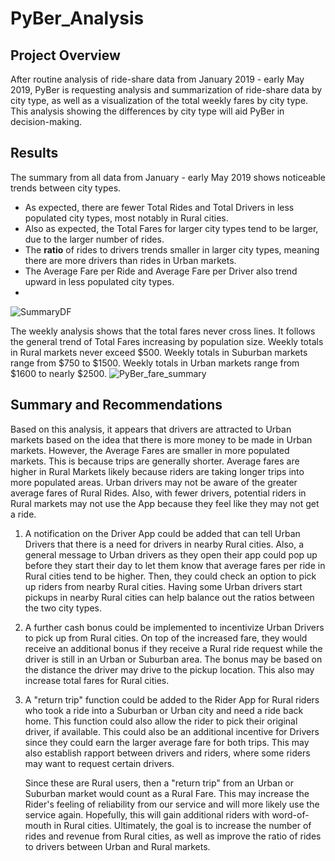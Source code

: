 # PyBer_Analysis
## Project Overview
After routine analysis of ride-share data from January 2019 - early May 2019, PyBer is requesting analysis and summarization of ride-share data by city type, as well as a visualization of the total weekly fares by city type.  This analysis showing the differences by city type will aid PyBer in decision-making.

## Results

The summary from all data from January - early May 2019 shows noticeable trends between city types.

- As expected, there are fewer Total Rides and Total Drivers in less populated city types, most notably in Rural cities.
- Also as expected, the Total Fares for larger city types tend to be larger, due to the larger number of rides.
- The **ratio** of rides to drivers trends smaller in larger city types, meaning there are more drivers than rides in Urban markets.   
- The Average Fare per Ride and Average Fare per Driver also trend upward in less populated city types.
- 
![SummaryDF](https://user-images.githubusercontent.com/106561880/178165497-7691ba25-723c-4cbf-b61c-07cea70cbcb4.png)

The weekly analysis shows that the total fares never cross lines.  It follows the general trend of Total Fares increasing by population size.  Weekly totals in Rural markets never exceed $500.  Weekly totals in Suburban markets range from $750 to $1500.  Weekly totals in Urban markets range from $1600 to nearly $2500.
![PyBer_fare_summary](https://user-images.githubusercontent.com/106561880/178165523-8b925cd3-a4b5-45d6-85c6-4e4ba56f12b5.png)

## Summary and Recommendations
Based on this analysis, it appears that drivers are attracted to Urban markets based on the idea that there is more money to be made in Urban markets.  However, the Average Fares are smaller in more populated markets.  This is because trips are generally shorter.  Average fares are higher in Rural Markets likely because riders are taking longer trips into more populated areas.  Urban drivers may not be aware of the greater average fares of Rural Rides.  Also, with fewer drivers, potential riders in Rural markets may not use the App because they feel like they may not get a ride.

1. A notification on the Driver App could be added that can tell Urban Drivers that there is a need for drivers in nearby Rural cities.  Also, a general message to Urban drivers as they open their app could pop up before they start their day to let them know that average fares per ride in Rural cities tend to be higher.  Then, they could check an option to pick up riders from nearby Rural cities.  Having some Urban drivers start pickups in nearby Rural cities can help balance out the ratios between the two city types.

2. A further cash bonus could be implemented to incentivize Urban Drivers to pick up from Rural cities.  On top of the increased fare, they would receive an additional bonus if they receive a Rural ride request while the driver is still in an Urban or Suburban area.  The bonus may be based on the distance the driver may drive to the pickup location.  This also may increase total fares for Rural cities.

3. A "return trip" function could be added to the Rider App for Rural riders who took a ride into a Suburban or Urban city and need a ride back home.  This function could also allow the rider to pick their original driver, if available.  This could also be an additional incentive for Drivers since they could earn the larger average fare for both trips.  This may also establish rapport between drivers and riders, where some riders may want to request certain drivers.

    Since these are Rural users, then a "return trip" from an Urban or Suburban market would count as a Rural Fare.  This may increase the Rider's feeling of reliability from our service and will more likely use the service again.  Hopefully, this will gain additional riders with word-of-mouth in Rural cities.  Ultimately, the goal is to increase the number of rides and revenue from Rural cities, as well as improve the ratio of rides to drivers between Urban and Rural markets.
 

